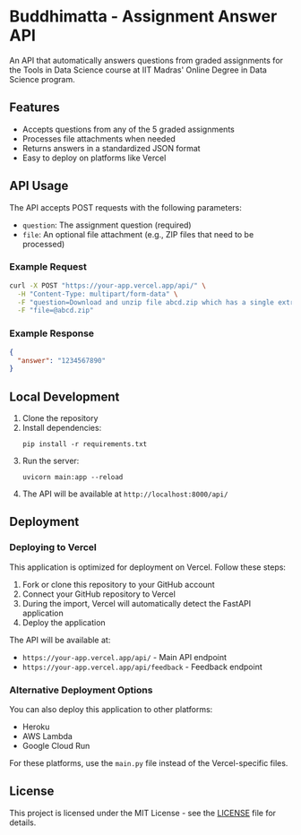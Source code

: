 # Buddhimatta - Assignment Answer API

An API that automatically answers questions from graded assignments for the Tools in Data Science course at IIT Madras' Online Degree in Data Science program.

## Features

- Accepts questions from any of the 5 graded assignments
- Processes file attachments when needed
- Returns answers in a standardized JSON format
- Easy to deploy on platforms like Vercel

## API Usage

The API accepts POST requests with the following parameters:

- `question`: The assignment question (required)
- `file`: An optional file attachment (e.g., ZIP files that need to be processed)

### Example Request

```bash
curl -X POST "https://your-app.vercel.app/api/" \
  -H "Content-Type: multipart/form-data" \
  -F "question=Download and unzip file abcd.zip which has a single extract.csv file inside. What is the value in the \"answer\" column of the CSV file?" \
  -F "file=@abcd.zip"
```

### Example Response

```json
{
  "answer": "1234567890"
}
```

## Local Development

1. Clone the repository
2. Install dependencies:
   ```
   pip install -r requirements.txt
   ```
3. Run the server:
   ```
   uvicorn main:app --reload
   ```
4. The API will be available at `http://localhost:8000/api/`

## Deployment

### Deploying to Vercel

This application is optimized for deployment on Vercel. Follow these steps:

1. Fork or clone this repository to your GitHub account
2. Connect your GitHub repository to Vercel
3. During the import, Vercel will automatically detect the FastAPI application
4. Deploy the application

The API will be available at:
- `https://your-app.vercel.app/api/` - Main API endpoint
- `https://your-app.vercel.app/api/feedback` - Feedback endpoint

### Alternative Deployment Options

You can also deploy this application to other platforms:

- Heroku
- AWS Lambda
- Google Cloud Run

For these platforms, use the `main.py` file instead of the Vercel-specific files.

## License

This project is licensed under the MIT License - see the [LICENSE](LICENSE) file for details.